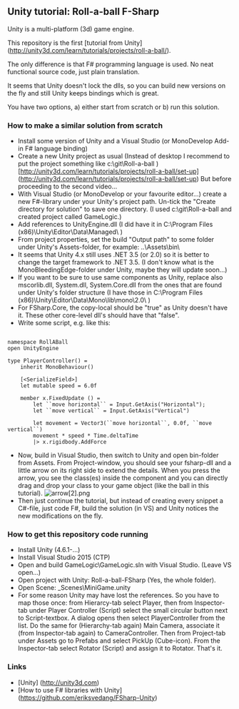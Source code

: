 ## Unity tutorial: Roll-a-ball F-Sharp

Unity is a multi-platform (3d) game engine.

This repository is the first [tutorial from Unity] (http://unity3d.com/learn/tutorials/projects/roll-a-ball/).

The only difference is that F# programming language is used.
No neat functional source code, just plain translation.

It seems that Unity doesn't lock the dlls, so you can build new versions on the fly and still Unity keeps bindings which is great.

You have two options, a) either start from scratch or b) run this solution.
 
### How to make a similar solution from scratch

 * Install some version of Unity and a Visual Studio (or MonoDevelop Add-in F# language binding)
 * Create a new Unity project as usual
   (Instead of desktop I recommend to put the project something like c:\git\Roll-a-ball )
   [http://unity3d.com/learn/tutorials/projects/roll-a-ball/set-up] (http://unity3d.com/learn/tutorials/projects/roll-a-ball/set-up)
   But before proceeding to the second video...
 * With Visual Studio (or MonoDevelop or your favourite editor...) create a new F#-library under your Unity's project path. Un-tick the "Create directory for solution" to save one directory. (I used c:\git\Roll-a-ball and created project called GameLogic.) 
 * Add references to UnityEngine.dll (I did have it in C:\Program Files (x86)\Unity\Editor\Data\Managed\ )
 * From project properties, set the build "Output path" to some folder under Unity's Assets-folder, for example: ..\Assets\bin\
 * It seems that Unity 4.x still uses .NET 3.5 (or 2.0) so it is better to change the target framework to .NET 3.5. (I don't know what is the MonoBleedingEdge-folder under Unity, maybe they will update soon...)
 * If you want to be sure to use same components as Unity, replace also mscorlib.dll, System.dll, System.Core.dll from the ones that are found under Unity's folder structure (I have those in C:\Program Files (x86)\Unity\Editor\Data\Mono\lib\mono\2.0\ )
 * For FSharp.Core, the copy-local should be "true" as Unity doesn't have it. These other core-level dll's should have that "false".
 * Write some script, e.g. like this:

```

namespace RollABall
open UnityEngine

type PlayerController() =
    inherit MonoBehaviour()

    [<SerializeField>]
    let mutable speed = 6.0f

    member x.FixedUpdate () =
        let ``move horizontal`` = Input.GetAxis("Horizontal");
        let ``move vertical`` = Input.GetAxis("Vertical")

        let movement = Vector3(``move horizontal``, 0.0f, ``move vertical``)
        movement * speed * Time.deltaTime
        |> x.rigidbody.AddForce

```

 * Now, build in Visual Studio, then switch to Unity and open bin-folder from Assets. From Project-window, you should see your fsharp-dll and a little arrow on its right side to extend the details. When you press the arrow, you see the class(es) inside the component and you can directly drag and drop your class to your game object (like the ball in this tutorial). 
![arrow[2].png](https://bitbucket.org/repo/gA5Mp8/images/3063793411-arrow%5B2%5D.png)
 * Then just continue the tutorial, but instead of creating every snippet a C#-file, just code F#, build the solution (in VS) and Unity notices the new modifications on the fly.

### How to get this repository code running

 * Install Unity (4.6.1-...)
 * Install Visual Studio 2015 (CTP)
 * Open and build GameLogic\GameLogic.sln with Visual Studio. (Leave VS open...)
 * Open project with Unity: Roll-a-ball-FSharp (Yes, the whole folder).
 * Open Scene: _Scenes\MiniGame.unity
 * For some reason Unity may have lost the references. So you have to map those once: from Hierarcy-tab select Player, then from Inspector-tab under Player Controller (Script) select the small circular button next to Script-textbox. A dialog opens then select PlayerController from the list. Do the same for (Hierarchy-tab again) Main Camera, associate it (from Inspector-tab again) to CameraController. Then from Project-tab under Assets go to Prefabs and select PickUp (Cube-icon). From the Inspector-tab select Rotator (Script) and assign it to Rotator. That's it.
 
### Links

 * [Unity] (http://unity3d.com)
 * [How to use F# libraries with Unity] (https://github.com/eriksvedang/FSharp-Unity)